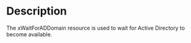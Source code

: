 # Description

The xWaitForADDomain resource is used to wait for Active Directory to become available.
